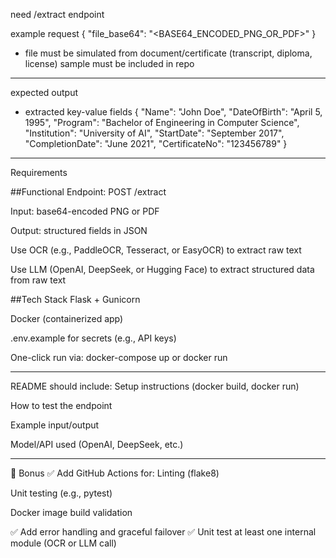 need /extract endpoint

example request
{
  "file_base64": "<BASE64_ENCODED_PNG_OR_PDF>"
}

* file must be simulated from document/certificate (transcript, diploma, license)
sample must be included in repo

----------------------------------------------------------------------

expected output
* extracted key-value fields
{
  "Name": "John Doe",
  "DateOfBirth": "April 5, 1995",
  "Program": "Bachelor of Engineering in Computer Science",
  "Institution": "University of AI",
  "StartDate": "September 2017",
  "CompletionDate": "June 2021",
  "CertificateNo": "123456789"
}

----------------------------------------------------------------------
Requirements

##Functional
Endpoint: POST /extract

Input: base64-encoded PNG or PDF


Output: structured fields in JSON


Use OCR (e.g., PaddleOCR, Tesseract, or EasyOCR) to extract raw text


Use LLM (OpenAI, DeepSeek, or Hugging Face) to extract structured data from raw text


##Tech Stack
Flask + Gunicorn


Docker (containerized app)


.env.example for secrets (e.g., API keys)


One-click run via: docker-compose up or docker run

----------------------------------------------------------------------

README should include:
Setup instructions (docker build, docker run)


How to test the endpoint


Example input/output


Model/API used (OpenAI, DeepSeek, etc.)

----------------------------------------------------------------------

🧪 Bonus
✅ Add GitHub Actions for:
Linting (flake8)


Unit testing (e.g., pytest)


Docker image build validation


✅ Add error handling and graceful failover
✅ Unit test at least one internal module (OCR or LLM call)
